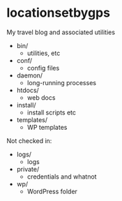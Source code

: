 locationsetbygps
================

My travel blog and associated utilities

* bin/
  * utilities, etc
* conf/
  * config files
* daemon/
  * long-running processes
* htdocs/
  * web docs
* install/
  * install scripts etc
* templates/
  * WP templates

Not checked in:
* logs/
  * logs
* private/
  * credentials and whatnot
* wp/
  * WordPress folder
